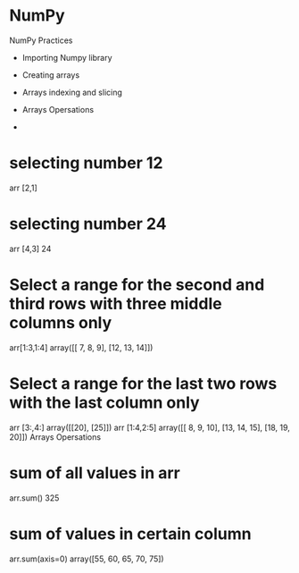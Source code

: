 # NumPy


NumPy Practices

* Importing Numpy library

* Creating arrays
  
* Arrays indexing and slicing

* Arrays Opersations

* 


# selecting number 12 
arr [2,1]

# selecting number 24 
arr [4,3]
24
# Select a range for the second and third rows with three middle columns only

arr[1:3,1:4]
array([[ 7,  8,  9],
       [12, 13, 14]])
# Select a range for the last two rows with the last column only

arr [3:,4:]
array([[20],
       [25]])
arr [1:4,2:5]
array([[ 8,  9, 10],
       [13, 14, 15],
       [18, 19, 20]])
Arrays Opersations
# sum of all values in arr

arr.sum()
325
# sum of values in certain column 

arr.sum(axis=0)
array([55, 60, 65, 70, 75])
